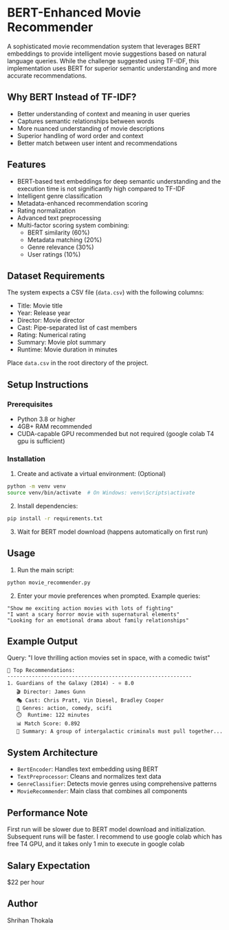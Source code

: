 # BERT-Enhanced Movie Recommender

A sophisticated movie recommendation system that leverages BERT embeddings to provide intelligent movie suggestions based on natural language queries.
While the challenge suggested using TF-IDF, this implementation uses BERT for superior semantic understanding and more accurate recommendations.

## Why BERT Instead of TF-IDF?
- Better understanding of context and meaning in user queries
- Captures semantic relationships between words
- More nuanced understanding of movie descriptions
- Superior handling of word order and context
- Better match between user intent and recommendations

## Features
- BERT-based text embeddings for deep semantic understanding and the execution time is not significantly high compared to TF-IDF
- Intelligent genre classification
- Metadata-enhanced recommendation scoring
- Rating normalization
- Advanced text preprocessing
- Multi-factor scoring system combining:
  - BERT similarity (60%)
  - Metadata matching (20%)
  - Genre relevance (30%)
  - User ratings (10%)

## Dataset Requirements
The system expects a CSV file (`data.csv`) with the following columns:
- Title: Movie title
- Year: Release year
- Director: Movie director
- Cast: Pipe-separated list of cast members
- Rating: Numerical rating
- Summary: Movie plot summary
- Runtime: Movie duration in minutes

Place `data.csv` in the root directory of the project.

## Setup Instructions

### Prerequisites
- Python 3.8 or higher
- 4GB+ RAM recommended
- CUDA-capable GPU recommended but not required (google colab T4 gpu is sufficient)

### Installation

1. Create and activate a virtual environment: (Optional)
```bash
python -m venv venv
source venv/bin/activate  # On Windows: venv\Scripts\activate
```

2. Install dependencies:
```bash
pip install -r requirements.txt
```

3. Wait for BERT model download (happens automatically on first run)

## Usage

1. Run the main script:
```bash
python movie_recommender.py
```

2. Enter your movie preferences when prompted. Example queries:
```
"Show me exciting action movies with lots of fighting"
"I want a scary horror movie with supernatural elements"
"Looking for an emotional drama about family relationships"
```

## Example Output

Query: "I love thrilling action movies set in space, with a comedic twist"

```
🎯 Top Recommendations:
------------------------------------------------------------
1. Guardians of the Galaxy (2014) - ⭐ 8.0
   🎬 Director: James Gunn
   🎭 Cast: Chris Pratt, Vin Diesel, Bradley Cooper
   🎪 Genres: action, comedy, scifi
   ⏱️  Runtime: 122 minutes
   📊 Match Score: 0.892
   📝 Summary: A group of intergalactic criminals must pull together...
```

## System Architecture
- `BertEncoder`: Handles text embedding using BERT
- `TextPreprocessor`: Cleans and normalizes text data
- `GenreClassifier`: Detects movie genres using comprehensive patterns
- `MovieRecommender`: Main class that combines all components

## Performance Note
First run will be slower due to BERT model download and initialization. Subsequent runs will be faster.
I recommend to use google colab which has free T4 GPU, and it takes only 1 min to execute in google colab

## Salary Expectation
$22 per hour

## Author
Shrihan Thokala